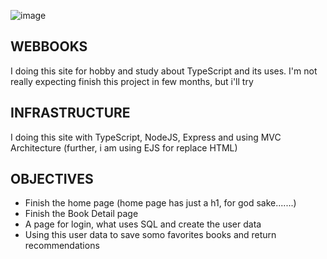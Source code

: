 ![image](https://github.com/user-attachments/assets/6ebf2563-4fde-49b8-913d-f30d4ab367a3)

## WEBBOOKS
I doing this site for hobby and study about TypeScript and its uses.
I'm not really expecting finish this project in few months, but i'll try

## INFRASTRUCTURE 
I doing this site with TypeScript, NodeJS, Express and using MVC Architecture 
(further, i am using EJS for replace HTML)

## OBJECTIVES
  - Finish the home page (home page has just a h1, for god sake.......)
  - Finish the Book Detail page
  - A page for login, what uses SQL and create the user data
  - Using this user data to save somo favorites books and return recommendations
